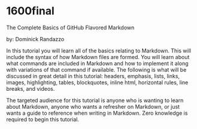 # 1600final

The Complete Basics of GitHub Flavored Markdown 

by: Dominick Randazzo

In this tutorial you will learn all of the basics relating to Markdown. This will include the syntax of how Markdown files are formed. You will learn about what commands are included in Markdown and how to implement it along with variations of that command if available. The following is what will be discussed in great detail in this tutorial: headers, emphasis, lists, links, images, highlighting, tables, blockquotes, inline html, horizontal rules, line breaks, and videos.

The targeted audience for this tutorial is anyone who is wanting to learn about Markdown, anyone who wants a refresher on Markdown, or just wants a guide to reference when writing in Markdown. Zero knowledge is required to begin this tutorial.
